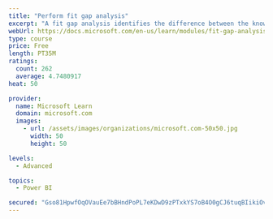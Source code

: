 ```yaml
---
title: "Perform fit gap analysis"
excerpt: "A fit gap analysis identifies the difference between the known requirements and the proposed or current solution. This module covers performing a fit gap analysis."
webUrl: https://docs.microsoft.com/en-us/learn/modules/fit-gap-analysis/
type: course
price: Free
length: PT35M
ratings:
  count: 262
  average: 4.7480917
heat: 50

provider:
  name: Microsoft Learn
  domain: microsoft.com
  images:
    - url: /assets/images/organizations/microsoft.com-50x50.jpg
      width: 50
      height: 50

levels:
  - Advanced

topics:
  - Power BI

secured: "Gso81HpwfOqOVauEe7bBHndPoPL7eKDwD9zPTxkYS7oB4O0gCJ6tuqBIikiOvi+Vp78TmdKHDPEOAy5IDQmVavTVWD/cFydfNEJ1vq5GF24X2uIPv7FbSakJykdhozA2ILELVwjJ3uh+RIwQITa70pbuJwghaNYBRGNITMiqdLJPzO97n3mDtCw0x26B/jvlweFkdhhuBvWdS9kLvuJCVwJZ+cQDOOBZU6T4zSV5A8Wxx1KzOYA7lO09/9ZQOCdu2GDwT+mJNXukkZQMIAGikmMiKpNeShfzaIkooG2ZUikXNJu53qeWJ7q6sWt7eOLuG7OgLFom7K48KICVyo4pRismJn5i4wk7RxlOiAmbrGT5KqxMEtxwUyFTERboFJg8b1PVDaC05+dp5aIRYaoWRA==;RDNMW0MTmnfy17lXqPOhiA=="
---
```


